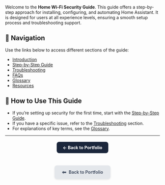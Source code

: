 
Welcome to the **Home Wi-Fi Security Guide**.
This guide offers a step-by-step approach for installing, configuring, and automating Home Assistant. It is designed for users at all experience levels, ensuring a smooth setup process and troubleshooting support.

## 📖 **Navigation**
Use the links below to access different sections of the guide:

- [Introduction](introduction.md)  
- [Step-by-Step Guide](steps.md)  
- [Troubleshooting](troubleshooting.md)  
- [FAQs](faq.md)  
- [Glossary](glossary.md)  
- [Resources](resources.md)  

## 📌 **How to Use This Guide**
- If you’re setting up security for the first time, start with the [Step-by-Step Guide](steps.md).  
- If you have a specific issue, refer to the [Troubleshooting](troubleshooting.md) section.  
- For explanations of key terms, see the [Glossary](glossary.md).  

---
<div style="text-align: center; margin-top: 20px;">
    <a href="https://gfiorino.github.io/Technical-Writing-Portfolio/" 
       style="display: inline-block; padding: 10px 20px; font-size: 1em; font-weight: bold; 
              color: white; background-color: #1B263B; border-radius: 8px; text-decoration: none;">
        ← Back to Portfolio
    </a>
</div>
<div style="text-align: center; margin-top: 40px;">
    <a href="https://gfiorino.github.io/Technical-Writing-Portfolio/" 
       style="display: inline-block; padding: 12px 24px; font-size: 1em; font-weight: bold; 
              color: #4A5568; background-color: #E4E7EB; border-radius: 8px; text-decoration: none;
              box-shadow: 0px 2px 5px rgba(0, 0, 0, 0.1); display: flex; align-items: center; 
              justify-content: center; gap: 8px; width: fit-content; margin: auto;">
        <span style="font-size: 1.2em;">⬅</span> Back to Portfolio
    </a>
</div>

